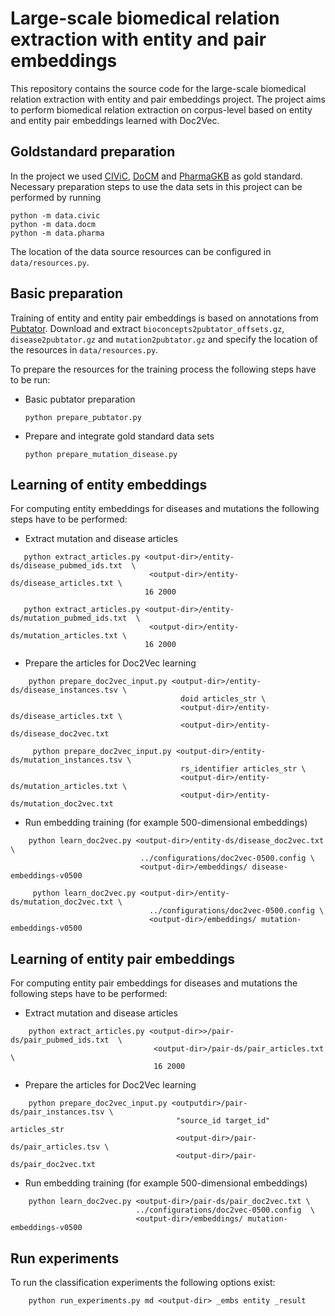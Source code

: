 # Large-scale biomedical relation extraction with entity and pair embeddings
This repository contains the source code for the large-scale biomedical relation 
extraction with entity and pair embeddings project. The project aims to perform 
biomedical relation extraction on corpus-level based on entity and entity pair embeddings
learned with Doc2Vec.

## Goldstandard preparation
In the project we used [CIViC](https://civicdb.org/home), [DoCM](http://www.docm.info/) 
and [PharmaGKB](https://www.pharmgkb.org/) as gold standard. Necessary preparation steps
to use the data sets in this project can be performed by running

    python -m data.civic
    python -m data.docm
    python -m data.pharma

The location of the data source resources can be configured in <code>data/resources.py</code>.

## Basic preparation
Training of entity and entity pair embeddings is based on annotations from 
[Pubtator](ftp://ftp.ncbi.nlm.nih.gov/pub/lu/PubTator/). Download and extract 
<code>bioconcepts2pubtator_offsets.gz</code>, <code>disease2pubtator.gz</code> and 
<code>mutation2pubtator.gz</code> and specify the location of the resources
in <code>data/resources.py</code>.

To prepare the resources for the training process the following steps have to
be run:
- Basic pubtator preparation

   <code>python prepare_pubtator.py <output-dir></code>

- Prepare and integrate gold standard data sets

    <code>python prepare_mutation_disease.py <output-dir></code>

## Learning of entity embeddings
For computing entity embeddings for diseases and mutations the following steps have 
to be performed:
   
- Extract mutation and disease articles

~~~ 
   python extract_articles.py <output-dir>/entity-ds/disease_pubmed_ids.txt  \
                               <output-dir>/entity-ds/disease_articles.txt \
                              16 2000
 
   python extract_articles.py <output-dir>/entity-ds/mutation_pubmed_ids.txt  \
                               <output-dir>/entity-ds/mutation_articles.txt \
                              16 2000 
~~~

- Prepare the articles for Doc2Vec learning
~~~
    python prepare_doc2vec_input.py <output-dir>/entity-ds/disease_instances.tsv \
                                      doid articles_str \
                                      <output-dir>/entity-ds/disease_articles.txt \
                                      <output-dir>/entity-ds/disease_doc2vec.txt

     python prepare_doc2vec_input.py <output-dir>/entity-ds/mutation_instances.tsv \
                                      rs_identifier articles_str \
                                      <output-dir>/entity-ds/mutation_articles.txt \
                                      <output-dir>/entity-ds/mutation_doc2vec.txt
~~~

- Run embedding training (for example 500-dimensional embeddings)

~~~
    python learn_doc2vec.py <output-dir>/entity-ds/disease_doc2vec.txt \
                             ../configurations/doc2vec-0500.config \
                             <output-dir>/embeddings/ disease-embeddings-v0500

     python learn_doc2vec.py <output-dir>/entity-ds/mutation_doc2vec.txt \
                               ../configurations/doc2vec-0500.config \
                               <output-dir>/embeddings/ mutation-embeddings-v0500
~~~


## Learning of entity pair embeddings
For computing entity pair embeddings for diseases and mutations the following steps have 
to be performed:

- Extract mutation and disease articles

~~~
    python extract_articles.py <output-dir>>/pair-ds/pair_pubmed_ids.txt  \
                                <output-dir>/pair-ds/pair_articles.txt \
                                16 2000
~~~

- Prepare the articles for Doc2Vec learning

~~~
    python prepare_doc2vec_input.py <outputdir>/pair-ds/pair_instances.tsv \
                                     "source_id target_id" articles_str 
                                     <output-dir>/pair-ds/pair_articles.tsv \
                                     <output-dir>/pair-ds/pair_doc2vec.txt
~~~

- Run embedding training (for example 500-dimensional embeddings)
~~~
    python learn_doc2vec.py <output-dir>/pair-ds/pair_doc2vec.txt \
                            ../configurations/doc2vec-0500.config  \
                            <output-dir>/embeddings/ mutation-embeddings-v0500
~~~


## Run experiments
To run the classification experiments the following options exist:
~~~
    python run_experiments.py md <output-dir> _embs entity _result
~~~
